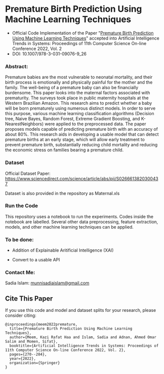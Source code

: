 # Premature Birth Prediction Using Machine Learning Techniques

* Official Code Implementation of the Paper "[Premature Birth Prediction Using Machine Learning Techniques](https://link.springer.com/chapter/10.1007/978-3-031-09076-9_26)" accepted into Artificial Intelligence Trends in Systems: Proceedings of 11th Computer Science On-line Conference 2022, Vol. 2
* DOI: 10.1007/978-3-031-09076-9_26

### Abstract: 
Premature babies are the most vulnerable to neonatal mortality, and their birth process is emotionally and physically painful for the mother and the family. The well-being of a premature baby can also be financially burdensome. This paper looks into the maternal factors associated with prematurity. The surveys took place in public maternity hospitals at the Western Brazilian Amazon. This research aims to predict whether a baby will be born prematurely using numerous distinct models. In order to serve this purpose, various machine learning classification algorithms (Decision tree, Naive Bayes, Random Forest, Extreme Gradient Boosting, and K-NearestNeighbors) were applied to the preprocessed data. The paper proposes models capable of predicting premature birth with an accuracy of about 80%. This research aids in developing a usable model that can detect premature births at an early stage, which will allow early treatment to prevent premature birth, substantially reducing child mortality and reducing the economic stress on families bearing a premature child.

### Dataset

Official Dataset Paper: https://www.sciencedirect.com/science/article/abs/pii/S0266613820300437 

Dataset is also provided in the repository as Maternal.xls


### Run the Code

This repository uses a notebook to run the experiments. Codes inside the notebook are labelled. Several other data preprocessing, feature extraction, models, and other machine learning techniques can be applied. 

### To be done: 

* Addition of Explainable Aritificial Intelligence (XAI)

* Convert to a usable API

### Contact Me: 
Sadia Islam: munnisadiaislam@gmail.com

## Cite This Paper
If you use this code and model and dataset splits for your research, please consider citing:

```
@inproceedings{meem2022premature,
  title={Premature Birth Prediction Using Machine Learning Techniques},
  author={Meem, Kazi Rafat Haa and Islam, Sadia and Adnan, Ahmed Omar Salim and Momen, Sifat},
  booktitle={Artificial Intelligence Trends in Systems: Proceedings of 11th Computer Science On-line Conference 2022, Vol. 2},
  pages={270--284},
  year={2022},
  organization={Springer}
}
